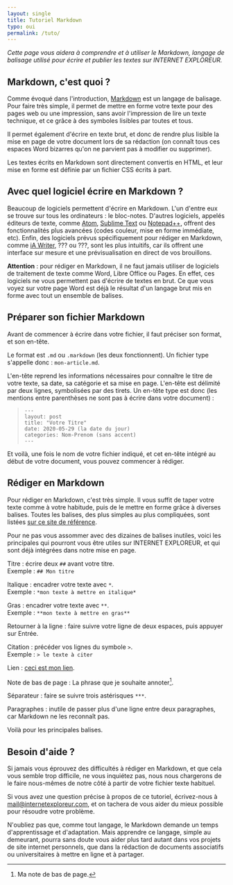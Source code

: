 ```yaml
---
layout: single
title: Tutoriel Markdown
typo: oui
permalink: /tuto/
---
```


*Cette page vous aidera à comprendre et à utiliser le Markdown, langage de balisage utilisé pour écrire et publier les textes sur INTERNET EXPLOREUR.*

## Markdown, c'est quoi ?

Comme évoqué dans l'introduction, [Markdown](https://www.markdownguide.org/getting-started/) est un langage de balisage. Pour faire très simple, il permet de mettre en forme votre texte pour des pages web ou une impression, sans avoir l'impression de lire un texte technique, et ce grâce à des symboles lisibles par toutes et tous.

Il permet également d'écrire en texte brut, et donc de rendre plus lisible la mise en page de votre document lors de sa rédaction (on connaît tous ces espaces Word bizarres qu'on ne parvient pas à modifier ou supprimer).

Les textes écrits en Markdown sont directement convertis en HTML, et leur mise en forme est définie par un fichier CSS écrits à part.

## Avec quel logiciel écrire en Markdown ?

Beaucoup de logiciels permettent d'écrire en Markdown. L'un d'entre eux se trouve sur tous les ordinateurs : le bloc-notes. D'autres logiciels, appelés éditeurs de texte, comme [Atom](https://atom.io/), [Sublime Text](https://www.sublimetext.com/) ou [Notepad++](https://notepad-plus-plus.org/), offrent des fonctionnalités plus avancées (codes couleur, mise en forme immédiate, etc). Enfin, des logiciels prévus spécifiquement pour rédiger en Markdown, comme [iA Writer](https://ia.net/writer), ??? ou ???, sont les plus intuitifs, car ils offrent une interface sur mesure et une prévisualisation en direct de vos brouillons.

**Attention** : pour rédiger en Markdown, il ne faut jamais utiliser de logiciels de traitement de texte comme Word, Libre Office ou Pages. En effet, ces logiciels ne vous permettent pas d'écrire de textes en brut. Ce que vous voyez sur votre page Word est déjà le résultat d'un langage brut mis en forme avec tout un ensemble de balises.

## Préparer son fichier Markdown

Avant de commencer à écrire dans votre fichier, il faut préciser son format, et son en-tête. 

Le format est `.md` ou `.markdown` (les deux fonctionnent). Un fichier type s'appelle donc : `mon-article.md`.

L'en-tête reprend les informations nécessaires pour connaître le titre de votre texte, sa date, sa catégorie et sa mise en page. L'en-tête est délimité par deux lignes, symbolisées par des tirets. Un en-tête type est donc (les mentions entre parenthèses ne sont pas à écrire dans votre document) :

> `---`  
> `layout: post`  
> `title: "Votre Titre"`  
> `date: 2020-05-29 (la date du jour)`  
> `categories: Nom-Prenom (sans accent)`  
> `---`


Et voilà, une fois le nom de votre fichier indiqué, et cet en-tête intégré au début de votre document, vous pouvez commencer à rédiger.

## Rédiger en Markdown

Pour rédiger en Markdown, c'est très simple. Il vous suffit de taper votre texte comme à votre habitude, puis de le mettre en forme grâce à diverses balises. Toutes les balises, des plus simples au plus compliquées, sont listées [sur ce site de référence](https://www.markdownguide.org/basic-syntax/).

Pour ne pas vous assommer avec des dizaines de balises inutiles, voici les principales qui pourront vous être utiles sur INTERNET EXPLOREUR, et qui sont déjà intégrées dans notre mise en page.

Titre : écrire deux `##` avant votre titre.  
Exemple : `## Mon titre` 

Italique : encadrer votre texte avec `*`.  
Exemple : `*mon texte à mettre en italique*`

Gras : encadrer votre texte avec `**`.  
Exemple : `**mon texte à mettre en gras**`

Retourner à la ligne : faire suivre votre ligne de deux espaces, puis appuyer sur Entrée.

Citation : précéder vos lignes du symbole `>`.  
Exemple : `> le texte à citer`

Lien : [ceci est mon lien](https://monlien.com/).

Note de bas de page : La phrase que je souhaite annoter[^1].  
[^1]: Ma note de bas de page.

Séparateur : faire se suivre trois astérisques `***`.

Paragraphes : inutile de passer plus d'une ligne entre deux paragraphes, car Markdown ne les reconnaît pas.

Voilà pour les principales balises.

## Besoin d'aide ?

Si jamais vous éprouvez des difficultés à rédiger en Markdown, et que cela vous semble trop difficile, ne vous inquiétez pas, nous nous chargerons de le faire nous-mêmes de notre côté à partir de votre fichier texte habituel.

Si vous avez une question précise à propos de ce tutoriel, écrivez-nous à <mail@internetexploreur.com>, et on tachera de vous aider du mieux possible pour résoudre votre problème.

N'oubliez pas que, comme tout langage, le Markdown demande un temps d'apprentissage et d'adaptation. Mais apprendre ce langage, simple au demeurant, pourra sans doute vous aider plus tard autant dans vos projets de site internet personnels, que dans la rédaction de documents associatifs ou universitaires à mettre en ligne et à partager.
